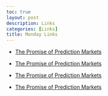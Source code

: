 ```yaml
---
toc: true
layout: post
description: Links
categories: [Links]
title: Monday Links
---
```



+ [The Promise of Prediction Markets](https://citeseerx.ist.psu.edu/viewdoc/download?doi=10.1.1.320.1811&rep=rep1&type=pdf)

+ [The Promise of Prediction Markets](https://citeseerx.ist.psu.edu/viewdoc/download?doi=10.1.1.320.1811&rep=rep1&type=pdf)

+ [The Promise of Prediction Markets](https://citeseerx.ist.psu.edu/viewdoc/download?doi=10.1.1.320.1811&rep=rep1&type=pdf)

+ [The Promise of Prediction Markets](https://citeseerx.ist.psu.edu/viewdoc/download?doi=10.1.1.320.1811&rep=rep1&type=pdf)








